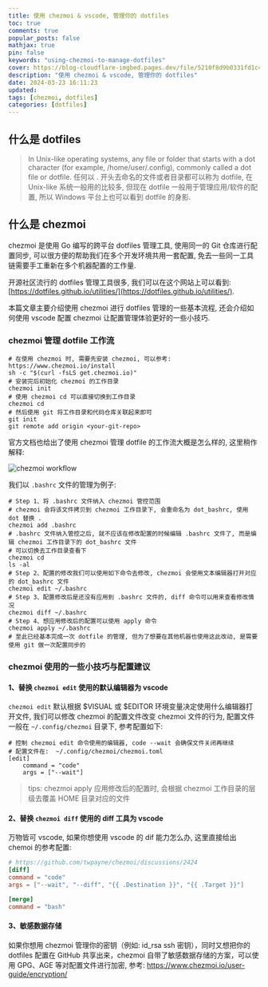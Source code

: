 ```yaml
---
title: 使用 chezmoi & vscode, 管理你的 dotfiles
toc: true
comments: true
popular_posts: false
mathjax: true
pin: false
keywords: "using-chezmoi-to-manage-dotfiles"
cover: https://blog-cloudflare-imgbed.pages.dev/file/5210f8d9b0331fd1c4f58.png
description: "使用 chezmoi & vscode, 管理你的 dotfiles"
date: 2024-03-23 16:11:23
updated:
tags: [chezmoi, dotfiles]
categories: [dotfiles]
---
```



## 什么是 dotfiles

> In Unix-like operating systems, any file or folder that starts with a dot character (for example, /home/user/.config), commonly called a dot file or dotfile.
> 任何以 . 开头去命名的文件或者目录都可以称为 dotfile, 在 Unix-like 系统一般用的比较多, 但现在 dotfile 一般用于管理应用/软件的配置, 所以 Windows 平台上也可以看到 dotfile 的身影.

## 什么是 chezmoi

chezmoi 是使用 Go 编写的跨平台 dotfiles 管理工具, 使用同一的 Git 仓库进行配置同步, 可以很方便的帮助我们在多个开发环境共用一套配置, 免去一些同一工具链需要手工重新在多个机器配置的工作量.

开源社区流行的 dotfiles 管理工具很多, 我们可以在这个网站上可以看到: [https://dotfiles.github.io/utilities/](https://dotfiles.github.io/utilities/).

本篇文章主要介绍使用 chezmoi 进行 dotfiles 管理的一些基本流程, 还会介绍如何使用 vscode 配置 chezmoi 让配置管理体验更好的一些小技巧.

### chezmoi 管理 dotfile 工作流

```shell
# 在使用 chezmoi 时, 需要先安装 chezmoi, 可以参考: https://www.chezmoi.io/install
sh -c "$(curl -fsLS get.chezmoi.io)"
# 安装完后初始化 chezmoi 的工作目录
chezmoi init
# 使用 chezmoi cd 可以直接切换到工作目录
chezmoi cd 
# 然后使用 git 将工作目录和代码仓库关联起来即可
git init
git remote add origin <your-git-repo>
```

官方文档也给出了使用 chezmoi 管理 dotfile 的工作流大概是怎么样的, 这里稍作解释:

![chezmoi workflow](https://blog-cloudflare-imgbed.pages.dev/file/30d56011e0062dfbbb1ab.png)

我们以 `.bashrc` 文件的管理为例子:

```shell
# Step 1、将 .bashrc 文件纳入 chezmoi 管控范围
# chezmoi 会将该文件拷贝到 chezmoi 工作目录下, 会重命名为 dot_bashrc, 使用 dot 替换 .
chezmoi add .bashrc
# .bashrc 文件纳入管控之后, 就不应该在修改配置的时候编辑 .bashrc 文件了, 而是编辑 chezmoi 工作目录下的 dot_bashrc 文件
# 可以切换去工作目录查看下
chezmoi cd
ls -al
# Step 2、配置的修改我们可以使用如下命令去修改, chezmoi 会使用文本编辑器打开对应的 dot_bashrc 文件
chezmoi edit ~/.bashrc
# Step 3、配置修改后是还没有应用到 .bashrc 文件的, diff 命令可以用来查看修改情况
chezmoi diff ~/.bashrc
# Step 4、想应用修改后的配置可以使用 apply 命令
chezmoi apply ~/.bashrc
# 至此已经基本完成一次 dotfile 的管理, 但为了想要在其他机器也使用这此改动, 是需要使用 git 做一次配置同步的
```

### chezmoi 使用的一些小技巧与配置建议

#### 1、替换 `chezmoi edit` 使用的默认编辑器为 vscode

`chezmoi edit` 默认根据 $VISUAL 或 $EDITOR 环境变量决定使用什么编辑器打开文件, 我们可以修改 chezmoi 的配置文件改变 chezmoi 文件的行为, 配置文件一般在 `~/.config/chezmoi` 目录下, 参考配置如下: 

```shell
# 控制 chezmoi edit 命令使用的编辑器, code --wait 会确保文件关闭再继续
# 配置文件在:  ~/.config/chezmoi/chezmoi.toml
[edit]
    command = "code"
    args = ["--wait"]
```

> tips: chezmoi apply 应用修改后的配置时, 会根据 chezmoi 工作目录的层级去覆盖 HOME 目录对应的文件

#### 2、替换 `chezmoi diff` 使用的 diff 工具为 vscode

万物皆可 vscode, 如果你想使用 vscode 的 dif 能力怎么办, 这里直接给出 chemoi 的参考配置:

```toml
# https://github.com/twpayne/chezmoi/discussions/2424
[diff]
command = "code"
args = ["--wait", "--diff", "{{ .Destination }}", "{{ .Target }}"]

[merge]
command = "bash"
```

#### 3、敏感数据存储

如果你想用 chezmoi 管理你的密钥（例如: id_rsa ssh 密钥），同时又想把你的 dotfiles 配置在 GitHub 共享出来，chezmoi 自带了敏感数据存储的方案，可以使用 GPG、AGE 等对配置文件进行加密, 参考: https://www.chezmoi.io/user-guide/encryption/

